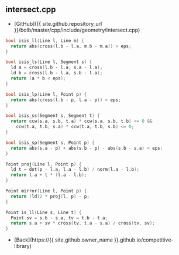 ## intersect.cpp

- [GitHub]({{ site.github.repository_url }}/bolb/master/cpp/include/geometry/intersect.cpp)

```cpp
bool isis_ll(Line l, Line m) {
  return abs(cross(l.b - l.a, m.b - m.a)) > eps;
}

bool isis_ls(Line l, Segment s) {
  ld a = cross(l.b - l.a, s.a - l.a);
  ld b = cross(l.b - l.a, s.b - l.a);
  return (a * b < eps);
}

bool isis_lp(Line l, Point p) {
  return abs(cross(l.b - p, l.a - p)) < eps;
}

bool isis_ss(Segment s, Segment t) {
  return ccw(s.a, s.b, t.a) * ccw(s.a, s.b, t.b) <= 0 &&
    ccw(t.a, t.b, s.a) * ccw(t.a, t.b, s.b) <= 0;
}

bool isis_sp(Segment s, Point p) {
  return abs(s.a - p) + abs(s.b - p) - abs(s.b - s.a) < eps;
}

Point proj(Line l, Point p) {
  ld t = dot(p - l.a, l.a - l.b) / norm(l.a - l.b);
  return l.a + t * (l.a - l.b);
}

Point mirror(Line l, Point p) {
  return (ld)2 * proj(l, p) - p;
}

Point is_ll(Line s, Line t) {
  Point sv = s.b - s.a, tv = t.b - t.a;
  return s.a + sv * cross(tv, t.a - s.a) / cross(tv, sv);
}
```

- [Back](https://{{ site.github.owner_name }}.github.io/competitive-library)
